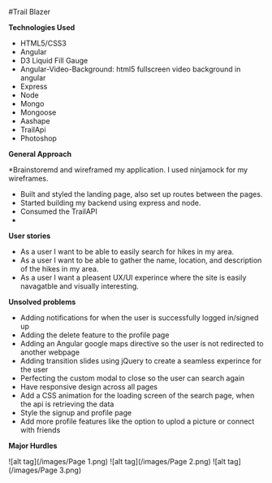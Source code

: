 #Trail Blazer

**Technologies Used**

* HTML5/CSS3
* Angular
* D3 Liquid Fill Gauge
* Angular-Video-Background: html5 fullscreen video background in angular
* Express
* Node
* Mongo
* Mongoose
* Aashape
* TrailApi
* Photoshop


**General Approach**

*Brainstoremd and wireframed my application. I used ninjamock for my wireframes.
* Built and styled the landing page, also set up routes between the pages.
* Started building my backend using express and node. 
* Consumed the TrailAPI 
* 

**User stories**

* As a user I want to be able to easily search for hikes in my area.
* As a user I want to be able to gather the name, location, and description of the hikes in my area.
* As a user I want a pleasent UX/UI experince where the site is easily navagatble and visually interesting.

**Unsolved problems**

* Adding notifications for when the user is successfully logged in/signed up
* Adding the delete feature to the profile page
* Adding an Angular google maps directive so the user is not redirected to another webpage
* Adding transition slides using jQuery to create a seamless experince for the user 
* Perfecting the custom modal to close so the user can search again
* Have responsive design across all pages
* Add a CSS animation for the loading screen of the search page, when the api is retrieving the data
* Style the signup and profile page 
* Add more profile features like the option to uplod a picture or connect with friends 

**Major Hurdles**


![alt tag](/images/Page 1.png)
![alt tag](/images/Page 2.png)
![alt tag](/images/Page 3.png)